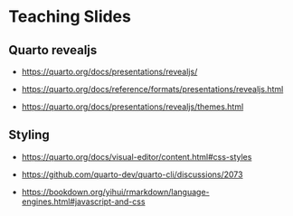 # Teaching Slides

<!-- badges: start -->
<!-- badges: end -->


## Quarto revealjs

-   https://quarto.org/docs/presentations/revealjs/

-   https://quarto.org/docs/reference/formats/presentations/revealjs.html

-   https://quarto.org/docs/presentations/revealjs/themes.html


## Styling

- https://quarto.org/docs/visual-editor/content.html#css-styles

- https://github.com/quarto-dev/quarto-cli/discussions/2073

- https://bookdown.org/yihui/rmarkdown/language-engines.html#javascript-and-css